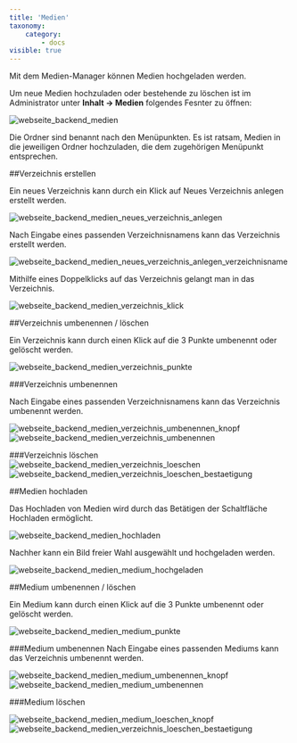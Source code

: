 ```yaml
---
title: 'Medien'
taxonomy:
    category:
        - docs
visible: true
---
```


Mit dem Medien-Manager können Medien hochgeladen werden.

Um neue Medien hochzuladen oder bestehende zu löschen ist im Administrator unter **Inhalt → Medien** folgendes Fesnter zu öffnen:

![webseite_backend_medien](../../images/webseite_backend_medien_j4.png)

Die Ordner sind benannt nach den Menüpunkten. Es ist ratsam, Medien in die jeweiligen Ordner hochzuladen, die dem zugehörigen Menüpunkt entsprechen.

##Verzeichnis erstellen

Ein neues Verzeichnis kann durch ein Klick auf <span class="btn-lupo">Neues Verzeichnis anlegen</span> erstellt werden.

![webseite_backend_medien_neues_verzeichnis_anlegen](../../images/webseite_backend_medien_neues_verzeichnis_anlegen_j4.png)

Nach Eingabe eines passenden Verzeichnisnamens kann das Verzeichnis erstellt werden.

![webseite_backend_medien_neues_verzeichnis_anlegen_verzeichnisname](../../images/webseite_backend_medien_neues_verzeichnis_anlegen_verzeichnisname_j4.png)

Mithilfe eines Doppelklicks auf das Verzeichnis gelangt man in das Verzeichnis.

![webseite_backend_medien_verzeichnis_klick](../../images/webseite_backend_medien_verzeichnis_klick_j4.png)

##Verzeichnis umbenennen / löschen

Ein Verzeichnis kann durch einen Klick auf die 3 Punkte umbenennt oder gelöscht werden.

![webseite_backend_medien_verzeichnis_punkte](../../images/webseite_backend_medien_verzeichnis_punkte_j4.png)


###Verzeichnis umbenennen

Nach Eingabe eines passenden Verzeichnisnamens kann das Verzeichnis umbenennt werden.

![webseite_backend_medien_verzeichnis_umbenennen_knopf](../../images/webseite_backend_medien_verzeichnis_umbenennen_knopf_j4.png)
![webseite_backend_medien_verzeichnis_umbenennen](../../images/webseite_backend_medien_verzeichnis_umbenennen_j4.png)

###Verzeichnis löschen
![webseite_backend_medien_verzeichnis_loeschen](../../images/webseite_backend_medien_verzeichnis_loeschen_j4.png)
![webseite_backend_medien_verzeichnis_loeschen_bestaetigung](../../images/webseite_backend_medien_verzeichnis_loeschen_bestaetigung_j4.png)

##Medien hochladen

Das Hochladen von Medien wird durch das Betätigen der Schaltfläche <span class="btn-lupo">Hochladen</span> ermöglicht.

![webseite_backend_medien_hochladen](../../images/webseite_backend_medien_hochladen_j4.png)

Nachher kann ein Bild freier Wahl ausgewählt und hochgeladen werden.

![webseite_backend_medien_medium_hochgeladen](../../images/webseite_backend_medien_medium_hochgeladen_j4.png)


##Medium umbenennen / löschen

Ein Medium kann durch einen Klick auf die 3 Punkte umbenennt oder gelöscht werden.

![webseite_backend_medien_medium_punkte](../../images/webseite_backend_medien_medium_punkte_j4.png)

###Medium umbenennen
Nach Eingabe eines passenden Mediums kann das Verzeichnis umbenennt werden.

![webseite_backend_medien_medium_umbenennen_knopf](../../images/webseite_backend_medien_medium_umbenennen_knopf_j4.png)
![webseite_backend_medien_medium_umbenennen](../../images/webseite_backend_medien_medium_umbenennen_j4.png)

###Medium löschen

![webseite_backend_medien_medium_loeschen_knopf](../../images/webseite_backend_medien_medium_loeschen_knopf_j4.png)
![webseite_backend_medien_verzeichnis_loeschen_bestaetigung](../../images/webseite_backend_medien_medium_loeschen_knopf_bestaetigung_j4.png)
